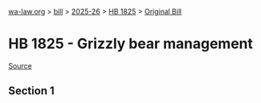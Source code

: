 [wa-law.org](/) > [bill](/bill/) > [2025-26](/bill/2025-26/) > [HB 1825](/bill/2025-26/hb/1825/) > [Original Bill](/bill/2025-26/hb/1825/1/)

# HB 1825 - Grizzly bear management

[Source](http://lawfilesext.leg.wa.gov/biennium/2025-26/Pdf/Bills/House%20Bills/1825.pdf)

## Section 1